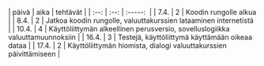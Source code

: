 | päivä | aika | tehtävät |
| :--:  | :--: | :-----:  |
| 7.4.  | 2    | Koodin rungolle alkua |
| 8.4.  | 2    | Jatkoa koodin rungolle, valuuttakurssien lataaminen internetistä |
| 10.4. | 4    | Käyttöliittymän alkeellinen perusversio, sovelluslogiikka valuuttamuunnoksiin |
| 16.4. | 3    | Testejä, käyttöliittymä käyttämään oikeaa dataa |
| 17.4. | 2    | Käyttöliittymän hiomista, dialogi valuuttakurssien päivittämiseen |
